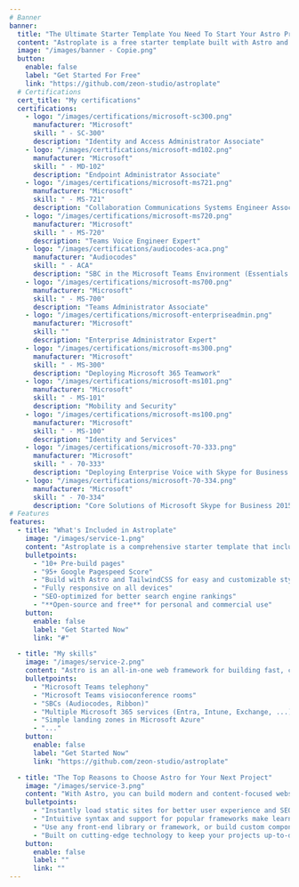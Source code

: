 ```yaml
---
# Banner
banner:
  title: "The Ultimate Starter Template You Need To Start Your Astro Project"
  content: "Astroplate is a free starter template built with Astro and TailwindCSS, providing everything you need to jumpstart your Astro project and save valuable time."
  image: "/images/banner - Copie.png"
  button:
    enable: false
    label: "Get Started For Free"
    link: "https://github.com/zeon-studio/astroplate"
  # Certifications
  cert_title: "My certifications"
  certifications:
    - logo: "/images/certifications/microsoft-sc300.png"
      manufacturer: "Microsoft"
      skill: " - SC-300"
      description: "Identity and Access Administrator Associate"
    - logo: "/images/certifications/microsoft-md102.png"
      manufacturer: "Microsoft"
      skill: " - MD-102"
      description: "Endpoint Administrator Associate"
    - logo: "/images/certifications/microsoft-ms721.png"
      manufacturer: "Microsoft"
      skill: " - MS-721"
      description: "Collaboration Communications Systems Engineer Associate"
    - logo: "/images/certifications/microsoft-ms720.png"
      manufacturer: "Microsoft"
      skill: " - MS-720"
      description: "Teams Voice Engineer Expert"
    - logo: "/images/certifications/audiocodes-aca.png"
      manufacturer: "Audiocodes"
      skill: " - ACA"
      description: "SBC in the Microsoft Teams Environment (Essentials & Configuration)"
    - logo: "/images/certifications/microsoft-ms700.png"
      manufacturer: "Microsoft"
      skill: " - MS-700"
      description: "Teams Administrator Associate"
    - logo: "/images/certifications/microsoft-enterpriseadmin.png"
      manufacturer: "Microsoft"
      skill: ""
      description: "Enterprise Administrator Expert"
    - logo: "/images/certifications/microsoft-ms300.png"
      manufacturer: "Microsoft"
      skill: " - MS-300"
      description: "Deploying Microsoft 365 Teamwork"
    - logo: "/images/certifications/microsoft-ms101.png"
      manufacturer: "Microsoft"
      skill: " - MS-101"
      description: "Mobility and Security"
    - logo: "/images/certifications/microsoft-ms100.png"
      manufacturer: "Microsoft"
      skill: " - MS-100"
      description: "Identity and Services"
    - logo: "/images/certifications/microsoft-70-333.png"
      manufacturer: "Microsoft"
      skill: " - 70-333"
      description: "Deploying Enterprise Voice with Skype for Business 2015"
    - logo: "/images/certifications/microsoft-70-334.png"
      manufacturer: "Microsoft"
      skill: " - 70-334"
      description: "Core Solutions of Microsoft Skype for Business 2015"
# Features
features:
  - title: "What's Included in Astroplate"
    image: "/images/service-1.png"
    content: "Astroplate is a comprehensive starter template that includes everything you need to get started with your Astro project. What's Included in Astroplate"
    bulletpoints:
      - "10+ Pre-build pages"
      - "95+ Google Pagespeed Score"
      - "Build with Astro and TailwindCSS for easy and customizable styling"
      - "Fully responsive on all devices"
      - "SEO-optimized for better search engine rankings"
      - "**Open-source and free** for personal and commercial use"
    button:
      enable: false
      label: "Get Started Now"
      link: "#"

  - title: "My skills"
    image: "/images/service-2.png"
    content: "Astro is an all-in-one web framework for building fast, content-focused websites. It offers a range of exciting features for developers and website creators. Some of the key features are:"
    bulletpoints:
      - "Microsoft Teams telephony"
      - "Microsoft Teams visioconference rooms"
      - "SBCs (Audiocodes, Ribbon)"
      - "Multiple Microsoft 365 services (Entra, Intune, Exchange, ...)"
      - "Simple landing zones in Microsoft Azure"
      - "..."
    button:
      enable: false
      label: "Get Started Now"
      link: "https://github.com/zeon-studio/astroplate"

  - title: "The Top Reasons to Choose Astro for Your Next Project"
    image: "/images/service-3.png"
    content: "With Astro, you can build modern and content-focused websites without sacrificing performance or ease of use."
    bulletpoints:
      - "Instantly load static sites for better user experience and SEO."
      - "Intuitive syntax and support for popular frameworks make learning and using Astro a breeze."
      - "Use any front-end library or framework, or build custom components, for any project size."
      - "Built on cutting-edge technology to keep your projects up-to-date with the latest web standards."
    button:
      enable: false
      label: ""
      link: ""
---
```

